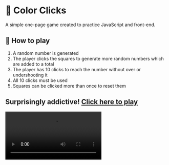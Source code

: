 <style>
 video{
   max-height:200px;
 }
</style>

# 🎨 Color Clicks

A simple one-page game created to practice JavaScript and front-end. 

## 🎲 How to play
1. A random number is generated
2. The player clicks the squares to generate more random numbers which are added to a total
3. The player has 10 clicks to reach the number without over or undershooting it
4. All 10 clicks must be used
5. Squares can be clicked more than once to reset them 

## Surprisingly addictive! [Click here to play](https://angusdsr.github.io/Color-clicks/)

<video src="https://user-images.githubusercontent.com/51661234/212550705-b1e7b236-f204-4c74-bb64-c31c0ed5d13a.mp4" controls>
  ![image](https://user-images.githubusercontent.com/51661234/212551004-8b031923-21b6-48c6-8082-20ff80cf6b2e.png)
</video>
